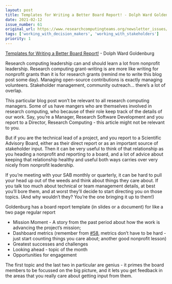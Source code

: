 ```yaml
---
layout: post
title: Templates for Writing a Better Board Report! - Dolph Ward Goldenburg
date: 2021-02-12
issue_number: 61
original_url: https://www.researchcomputingteams.org/newsletter_issues/0061
tags: ['working_with_decision_makers', 'working_with_stakeholders']
priority: 1
---
```


<!-- markdownlint-disable MD033 -->
<!-- markdownlint-disable MD041 -->
<!-- markdownlint-disable MD049 -->

[Templates for Writing a Better Board Report!](https://successfulnonprofits.com/boardreport/) - Dolph Ward Goldenburg

Research computing leadership can and should learn a lot from nonprofit leadership.  Research computing grant-writing is are more like writing for nonprofit grants than it is for research grants (remind me to write this blog post some day).  Managing open-source contributions is exactly managing volunteers.  Stakeholder management, community outreach… there’s a lot of overlap.

This particular blog post won’t be relevant to all research computing managers. Some of us have mangers who are themselves involved in research computing, who because of their role keep track of the details of our work.  Say, you’re a Manager, Research Software Development and you report to a Director, Research Computing - this article might not be relevant to you.

But if you are the technical lead of a project, and you report to a Scientific Advisory Board, either as their direct report or as an important source of stakeholder input.  Then it can be very useful to think of that relationship as you heading a nonprofit and reporting to a board, and a lot of advice about keeping that relationship healthy and useful both ways carries over very nicely from nonprofit leadership.

If you’re meeting with your SAB monthly or quarterly, it can be hard to pull your head up out of the weeds and think about things they care about.  If you talk too much about technical or team management details, at best you’ll bore them, and at worst they’ll decide to start directing you on those topics.  (And why wouldn’t they?  You’re the one bringing it up to them!)

Goldenburg has a board report template (in slides or a document) for like a two page regular report

- Mission Moment - A story from the past period about how the work is advancing the project’s mission;
- Dashboard metrics (remember from [#58](https://newsletter.researchcomputingteams.org/archive/410ef54d-ef8a-41e0-bf77-b9c06eb612b0), metrics don’t have to be hard - just start counting things you care about; another good nonprofit lesson)
- Greatest successes and challenges
- Looking ahead - topic of the month
- Opportunities for engagement

The first topic and the last two in particular are genius - it primes the board members to be focussed on the big picture, and it lets you get feedback in the areas that you really care about getting input from them.
